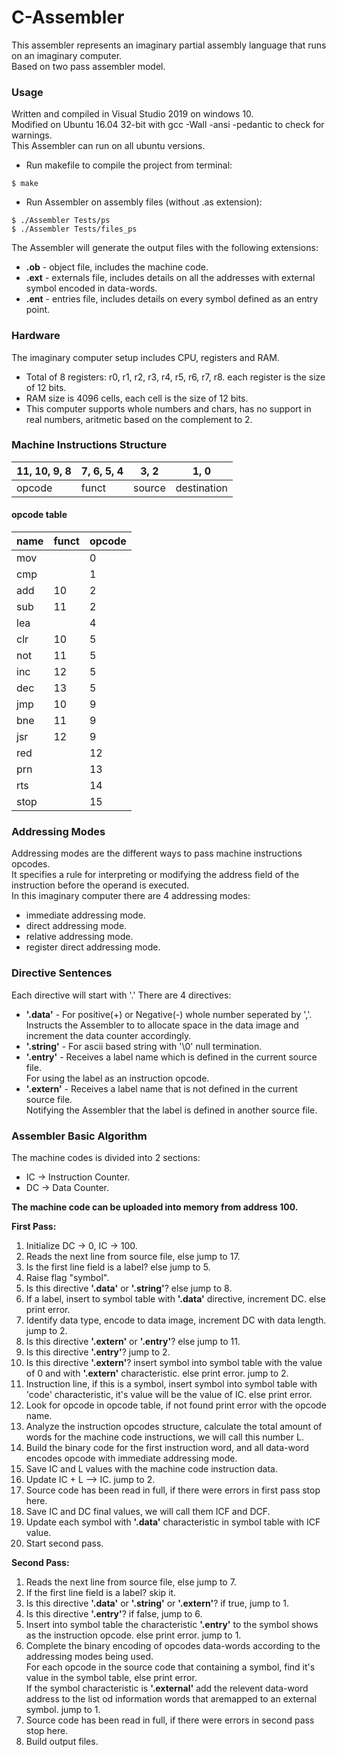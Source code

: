 # C-Assembler
This assembler represents an imaginary partial assembly language that runs on an imaginary computer.\
Based on two pass assembler model.

### Usage
Written and compiled in Visual Studio 2019 on windows 10.\
Modified on Ubuntu 16.04 32-bit with gcc -Wall -ansi -pedantic to check for warnings.\
This Assembler can run on all ubuntu versions.
- Run makefile to compile the project from terminal:
```console
$ make
```
- Run Assembler on assembly files (without .as extension):
```console
$ ./Assembler Tests/ps
$ ./Assembler Tests/files_ps
```
The Assembler will generate the output files with the following extensions:
- **.ob** - object file, includes the machine code.
- **.ext** - externals file, includes details on all the addresses with external symbol encoded in data-words.
- **.ent** - entries file, includes details on every symbol defined as an entry point.

### Hardware
The imaginary computer setup includes CPU, registers and RAM.
- Total of 8 registers: r0, r1, r2, r3, r4, r5, r6, r7, r8. each register is the size of 12 bits.
- RAM size is 4096 cells, each cell is the size of 12 bits. 
- This computer supports whole numbers and chars, has no support in real numbers, aritmetic based on the complement to 2.

### Machine Instructions Structure
| 11, 10, 9, 8 | 7, 6, 5, 4 | 3, 2 | 1, 0 |
| --- | --- | --- | --- |
| opcode | funct | source | destination |

#### opcode table
| name | funct | opcode |
| --- | --- | --- |
| mov |  | 0 |
| cmp |  | 1 |
| add | 10 | 2 |
| sub | 11 | 2 |
| lea |  | 4 |
| clr | 10 | 5 |
| not | 11 | 5 |
| inc | 12 | 5 |
| dec | 13 | 5 |
| jmp | 10 | 9 |
| bne | 11 | 9 |
| jsr | 12 | 9 |
| red |  | 12 |
| prn |  | 13 |
| rts |  | 14 |
| stop |  | 15 |

### Addressing Modes
Addressing modes are the different ways to pass machine instructions opcodes.\
It specifies a rule for interpreting or modifying the address field of the instruction before the operand is executed.\
In this imaginary computer there are 4 addressing modes:
- immediate addressing mode.
- direct addressing mode.
- relative addressing mode.
- register direct addressing mode.

### Directive Sentences
Each directive will start with '.'
There are 4 directives:
- **'.data'** - For positive(+) or Negative(-) whole number seperated by ','.\
Instructs the Assembler to to allocate space in the data image and increment the data counter accordingly.
- **'.string'** - For ascii based string with '\0' null termination.
- **'.entry'** - Receives a label name which is defined in the current source file.\
For using the label as an instruction opcode.
- **'.extern'** - Receives a label name that is not defined in the current source file.\
Notifying the Assembler that the label is defined in another source file.

### Assembler Basic Algorithm
The machine codes is divided into 2 sections:
- IC -> Instruction Counter.
- DC -> Data Counter.

**The machine code can be uploaded into memory from address 100.**

**First Pass:**
1. Initialize DC -> 0, IC -> 100.
2. Reads the next line from source file, else jump to 17.
3. Is the first line field is a label? else jump to 5.
4. Raise flag "symbol".
5. Is this directive **'.data'** or **'.string'**? else jump to 8.
6. If a label, insert to symbol table with **'.data'** directive, increment DC. else print error.
7. Identify data type, encode to data image, increment DC with data length. jump to 2.
8. Is this directive **'.extern'** or **'.entry'**? else jump to 11.
9. Is this directive **'.entry'**? jump to 2.
10. Is this directive **'.extern'**? insert symbol into symbol table with the value of 0 and with **'.extern'** characteristic. else print error. jump to 2.
11. Instruction line, if this is a symbol, insert symbol into symbol table with 'code' characteristic, it's value will be the value of IC. else print error.
12. Look for opcode in opcode table, if not found print error with the opcode name.
13. Analyze the instruction opcodes structure, calculate the total amount of words for the machine code instructions, we will call this number L.
14. Build the binary code for the first instruction word, and all data-word encodes opcode with immediate addressing mode.
15. Save IC and L values with the machine code instruction data.
16. Update IC + L --> IC. jump to 2.
17. Source code has been read in full, if there were errors in first pass stop here.
18. Save IC and DC final values, we will call them ICF and DCF.
19. Update each symbol with **'.data'** characteristic in symbol table with ICF value.
20. Start second pass.

**Second Pass:**
1. Reads the next line from source file, else jump to 7.
2. If the first line field is a label? skip it.
3. Is this directive **'.data'** or **'.string'** or **'.extern'**? if true, jump to 1.
4. Is this directive **'.entry'**? if false, jump to 6.
5. Insert into symbol table the characteristic **'.entry'** to the symbol shows as the instruction opcode. else print error. jump to 1.
6. Complete the binary encoding of opcodes data-words according to the addressing modes being used.\
For each opcode in the source code that containing a symbol, find it's value in the symbol table, else print error.\
If the symbol characteristic is **'.external'** add the relevent data-word address to the list od information words that aremapped to an external symbol. jump to 1.
7. Source code has been read in full, if there were errors in second pass stop here.
8. Build output files.
